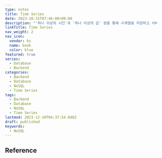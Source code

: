 ```yaml
---
type: notes
title: Time Series
date: 2023-10-31T07:46:00+09:00
description: "'하나 이상의 시간'과 '하나 이상의 값' 쌍을 통해 시계열을 저장하고 서비스하는데 최적화된 소프트웨어 시스템"
linkTitle: Time Series
nav_weight: 2
nav_icon:
  vendor: bs
  name: book
  color: blue
featured: true
series:
  - Database
  - Backend
categories:
  - Backend
  - Database
  - NoSQL
  - Time Series
tags:
  - Backend
  - Database
  - NoSQL
  - Time Series
lastmod: 2023-12-10T04:37:54.046Z
draft: published
keywords:
  - NoSQL
---
```


## Reference
